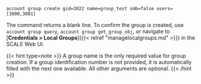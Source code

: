 ---
---

```
account group create gid=3022 name=group_test smb=false users=[3000,3001]
```

The command returns a blank line.
To confirm the group is created, use `account group query`, `account group get_group_obj`, or navigate to [**Credentials > Local Groups**]({{< relref "managelocalgroups.md" >}}) in the SCALE Web UI.

{{< hint type=note >}}
A group name is the only required value for group creation. If a group identification number is not provided, it is automatically filled with the next one available. All other arguments are optional.
{{< /hint >}}
